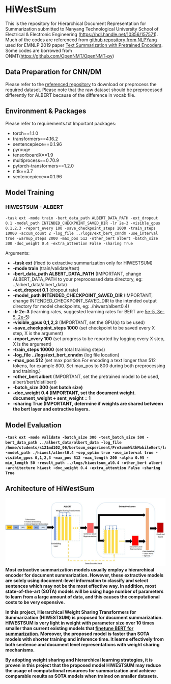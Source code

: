 # HiWestSum

This is the repository for Hierarchical Document Representation for Summarization submitted to Nanyang Technological University School of Electrical & Electronic Engineering (https://hdl.handle.net/10356/157571).
Much of the codes are referenced from [github repository from NLPYang](https://github.com/nlpyang/PreSumm) used for EMNLP 2019 paper [Text Summarization with Pretrained Encoders](https://arxiv.org/abs/1908.08345). Some codes are borrowed from ONMT(https://github.com/OpenNMT/OpenNMT-py)

## Data Preparation for CNN/DM
Please refer to the [referenced repository](https://github.com/nlpyang/PreSumm) to download or preprocess the required dataset. Please note that the raw dataset should be preprocessed differently for ALBERT because of the difference in vocab file.

## Environment & Packages
Please refer to requirements.txt
Important packages:
<ul>
<li>torch==1.1.0</li>
<li>transformers==4.16.2</li>
<li>sentencepiece==0.1.96</li>
<li>pyrouge</li>
<li>tensorboardX==1.9</li>
<li>multiprocess==0.70.9</li>
<li>pytorch-transformers==1.2.0</li>
<li>nltk==3.7</li>
  <li>sentencepiece==0.1.96</li>
</ul>

## Model Training
### HIWESTSUM - ALBERT
```
-task ext -mode train -bert_data_path ALBERT_DATA_PATH -ext_dropout 0.1 -model_path INTENDED_CHECKPOINT_SAVED_DIR -lr 2e-3 -visible_gpus 0,1,2,3 -report_every 100 -save_checkpoint_steps 1000 -train_steps 10000 -accum_count 2 -log_file ../logs/ext_bert_cnndm -use_interval true -warmup_steps 2000 -max_pos 512 -other_bert albert -batch_size 300 -doc_weight 0.4 -extra_attention False -sharing True
```
Arguments:
<ul>
  <li><b>-task ext</b> (fixed to extractive summarization only for HIWESTSUM)</li>
  <li><b>-mode train</b> (train/validate/test)</li>
  <li><b>-bert_data_path ALBERT_DATA_PATH</b> (IMPORTANT, change ALBERT_DATA_PATH to your preprocessed data directory, eg: ../albert_data/albert_data)</li>
  <li><b>-ext_dropout 0.1</b> (dropout rate)</li>
  <li><b>-model_path INTENDED_CHECKPOINT_SAVED_DIR</b> (IMPORTANT, change INTENDED_CHECKPOINT_SAVED_DIR to the intended output directory for model checkpoints, eg: ./hiwest/albert0.4) </li>
  <li><b>-lr 2e-3</b> (learning rates, suggested learning rates for BERT are <a href="https://arxiv.org/pdf/1706.03762.pdf">5e-5, 3e-5, 2e-5</a>)</li>
  <li><b>-visible_gpus 0,1,2,3</b> (IMPORTANT, set the GPU(s) to be used)</li>
  <li><b>-save_checkpoint_steps 1000</b> (set checkpoint to be saved every X step, X is the argument)</li>
  <li><b>-report_every 100</b> (set progress to be reported by logging every X step, X is the argument)</li>
  <li><b>-train_steps 10000</b> (set total training steps)</li>
  <li><b>-log_file ../logs/ext_bert_cnndm</b> (log file location) </li>
  <li><b>-max_pos 512</b> (set max position.For encoding a text longer than 512 tokens, for example 800. Set max_pos to 800 during both preprocessing and training.) </li>
  <li><b>-other_bert albert</b> (IMPORTANT, set the pretrained model to be used, albert/bert/distilbert) </li>
  <li><b>-batch_size 300<b> (set batch size) </li>  
  <li><b>-doc_weight 0.4</b> (IMPORTANT, set the document weight. document_weight + sent_weight = 1 </li>
   <li><b>-sharing True</b> (IMPORTANT, determine if weights are shared between the bert layer and extractive layers. </li>
</ul>

## Model Evaluation
```
-task ext -mode validate -batch_size 300 -test_batch_size 500 -bert_data_path ../albert_data/albert_data -log_file /home/students/s121md102_06/bertsum_experiment/PreSummWithMobileBert/logs/val_hiwest_distilbert_cnndm -model_path ./hiwest/albert0.4 -sep_optim true -use_interval true -visible_gpus 0,1,2,3 -max_pos 512 -max_length 200 -alpha 0.95 -min_length 50 -result_path ../logs/hiwestsum_al0.4 -other_bert albert -architecture hiwest -doc_weight 0.4 -extra_attention False -sharing True
```

## Architecture of HiWestSum
![architecture](/architecture.JPG)
Most extractive summarization models usually employ a hierarchical encoder for document summarization. However, these extractive models are solely using document-level information to classify and select sentences which may not be the most effective way.
In addition, most state-of-the-art (SOTA) models will be using huge number of parameters to learn from a large amount of data, and this causes the computational costs to be very
expensive.

In this project, Hierarchical Weight Sharing Transformers for Summarization (HIWESTSUM) is proposed for document summarization. HIWESTSUM is very light in weight with parameter size over 10 times smaller than current existing models that [finetune BERT for summarization](https://arxiv.org/abs/1908.08345). Moreover, the proposed model is faster than SOTA models with shorter training and inference time. It learns effectively from both sentence
and document level representations with weight sharing mechanisms.

By adopting weight sharing and hierarchical learning strategies, it is proven in this project that the proposed model HIWESTSUM may reduce the usage of computational resources
for summarization and achieve comparable results as SOTA models when trained on smaller datasets.
